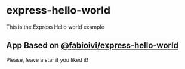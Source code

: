 # express-hello-world
This is the Express Hello world example

## App Based on [@fabioivi/express-hello-world]( https://github.com/fabioivi/express-hello-world.git )

Please, leave a star if you liked it!
